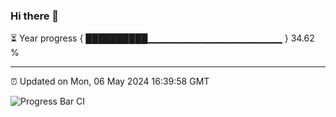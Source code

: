### Hi there 👋

⏳ Year progress { ██████████▁▁▁▁▁▁▁▁▁▁▁▁▁▁▁▁▁▁▁▁ } 34.62 %

---

⏰ Updated on Mon, 06 May 2024 16:39:58 GMT

![Progress Bar CI](https://github.com/IshwaranRudhara/GIT-ACTION/workflows/Progress%20Bar%20CI/badge.svg)
